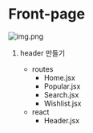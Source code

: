 # Front-page

![img.png](img.png)
1. header 만들기

    - routes
        - Home.jsx
        - Popular.jsx
        - Search.jsx
        - Wishlist.jsx
    - react
        - Header.jsx